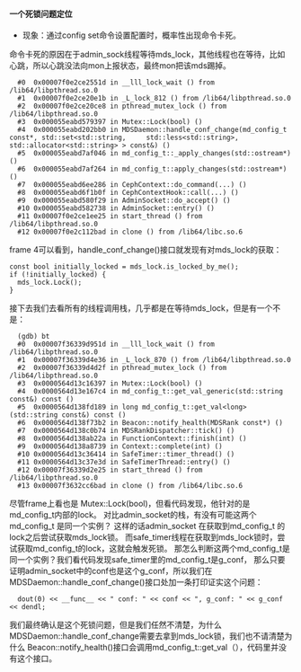 #### 一个死锁问题定位

* 现象：通过config set命令设置配置时，概率性出现命令卡死。

命令卡死的原因在于admin_sock线程等待mds_lock，其他线程也在等待，比如心跳，所以心跳没法向mon上报状态，最终mon把该mds踢掉。

      #0  0x00007f0e2ce2551d in __lll_lock_wait () from /lib64/libpthread.so.0
      #1  0x00007f0e2ce20e1b in _L_lock_812 () from /lib64/libpthread.so.0
      #2  0x00007f0e2ce20ce8 in pthread_mutex_lock () from /lib64/libpthread.so.0
      #3  0x000055eabd579397 in Mutex::Lock(bool) ()
      #4  0x000055eabd202bb0 in MDSDaemon::handle_conf_change(md_config_t const*, std::set<std::string,     std::less<std::string>, std::allocator<std::string> > const&) ()
      #5  0x000055eabd7af046 in md_config_t::_apply_changes(std::ostream*) ()
      #6  0x000055eabd7af264 in md_config_t::apply_changes(std::ostream*) ()
      #7  0x000055eabd6ee286 in CephContext::do_command(...) ()
      #8  0x000055eabd6f1b0f in CephContextHook::call(...) ()
      #9  0x000055eabd580f29 in AdminSocket::do_accept() ()
      #10 0x000055eabd582738 in AdminSocket::entry() ()
      #11 0x00007f0e2ce1ee25 in start_thread () from /lib64/libpthread.so.0
      #12 0x00007f0e2c112bad in clone () from /lib64/libc.so.6

frame 4可以看到，handle_conf_change()接口就发现有对mds_lock的获取：

    const bool initially_locked = mds_lock.is_locked_by_me();
    if (!initially_locked) {
      mds_lock.Lock();
    }

接下去我们去看所有的线程调用栈，几乎都是在等待mds_lock，但是有一个不是：

      (gdb) bt
      #0  0x00007f36339d951d in __lll_lock_wait () from /lib64/libpthread.so.0
      #1  0x00007f36339d4e36 in _L_lock_870 () from /lib64/libpthread.so.0
      #2  0x00007f36339d4d2f in pthread_mutex_lock () from /lib64/libpthread.so.0
      #3  0x0000564d13c16397 in Mutex::Lock(bool) ()
      #4  0x0000564d13e167c4 in md_config_t::get_val_generic(std::string const&) const ()
      #5  0x0000564d138fd189 in long md_config_t::get_val<long>(std::string const&) const ()
      #6  0x0000564d138f73b2 in Beacon::notify_health(MDSRank const*) ()
      #7  0x0000564d138c0b74 in MDSRankDispatcher::tick() ()
      #8  0x0000564d138ab22a in FunctionContext::finish(int) ()
      #9  0x0000564d138a8739 in Context::complete(int) ()
      #10 0x0000564d13c36414 in SafeTimer::timer_thread() ()
      #11 0x0000564d13c37e3d in SafeTimerThread::entry() ()
      #12 0x00007f36339d2e25 in start_thread () from /lib64/libpthread.so.0
      #13 0x00007f3632cc6bad in clone () from /lib64/libc.so.6

尽管frame上看也是 Mutex::Lock(bool)，但看代码发现，他针对的是md_config_t内部的lock。
对比admin_socket的栈，有没有可能这两个md_config_t 是同一个实例？
这样的话admin_socket 在获取到md_config_t 的lock之后尝试获取mds_lock锁。
而safe_timer线程在获取到mds_lock锁时，尝试获取md_config_t的lock，这就会触发死锁。
那怎么判断这两个md_config_t是同一个实例？我们看代码发现safe_timer里的md_config_t是g_conf，
那么只要证明admin_socket中的conf也是这个g_conf，所以我们在MDSDaemon::handle_conf_change()接口处加一条打印证实这个问题：

      dout(0) << __func__ << " conf: " << conf << ", g_conf: " << g_conf << dendl;
 
 我们最终确认是这个死锁问题，但是我们任然不清楚，为什么MDSDaemon::handle_conf_change需要去拿到mds_lock锁，我们也不请清楚为什么
 Beacon::notify_health()接口会调用md_config_t::get_val<long>（），代码里并没有这个接口。

